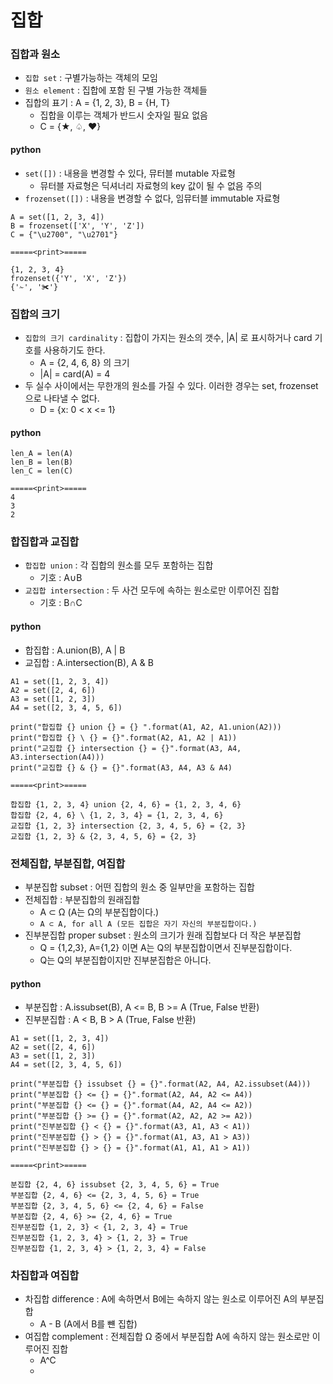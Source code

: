 # 집합

### 집합과 원소
- ``집합 set`` : 구별가능하는 객체의 모임
- ``원소 element`` : 집합에 포함 된 구별 가능한 객체들
- 집합의 표기 : A = {1, 2, 3}, B = {H, T}
  - 집합을 이루는 객체가 반드시 숫자일 필요 없음
  - C = {★, ♤, ♥}

#### python
- ``set([])`` : 내용을 변경할 수 있다, 뮤터블 mutable 자료형
  - 뮤터블 자료형은 딕셔너리 자료형의 key 값이 될 수 없음 주의
- ``frozenset([])`` : 내용을 변경할 수 없다, 임뮤터블 immutable 자료형
```
A = set([1, 2, 3, 4])
B = frozenset(['X', 'Y', 'Z'])
C = {"\u2700", "\u2701"}

=====<print>=====

{1, 2, 3, 4}
frozenset({'Y', 'X', 'Z'})
{'✁', '✀'}
```

### 집합의 크기
- ``집합의 크기 cardinality`` : 집합이 가지는 원소의 갯수, |A| 로 표시하거나 card 기호를 사용하기도 한다.
  - A = {2, 4, 6, 8} 의 크기
  - |A| = card(A) = 4
- 두 실수 사이에서는 무한개의 원소를 가질 수 있다. 이러한 경우는 set, frozenset 으로 나타낼 수 없다.
  - D = {x: 0 < x <= 1} 

#### python
```
len_A = len(A)
len_B = len(B)
len_C = len(C)

=====<print>=====
4
3
2
```
### 합집합과 교집합
- ``합집합 union`` : 각 집합의 원소를 모두 포함하는 집합
  - 기호 : A∪B
- ``교집합 intersection`` : 두 사건 모두에 속하는 원소로만 이루어진 집합
  - 기호 : B∩C 

#### python
- 합집합 : A.union(B), A | B
- 교집합 : A.intersection(B), A & B
```
A1 = set([1, 2, 3, 4])
A2 = set([2, 4, 6])
A3 = set([1, 2, 3])
A4 = set([2, 3, 4, 5, 6])

print("합집합 {} union {} = {} ".format(A1, A2, A1.union(A2)))
print("합집합 {} \ {} = {}".format(A2, A1, A2 | A1))
print("교집합 {} intersection {} = {}".format(A3, A4, A3.intersection(A4)))
print("교집합 {} & {} = {}".format(A3, A4, A3 & A4)

=====<print>=====

합집합 {1, 2, 3, 4} union {2, 4, 6} = {1, 2, 3, 4, 6} 
합집합 {2, 4, 6} \ {1, 2, 3, 4} = {1, 2, 3, 4, 6}
교집합 {1, 2, 3} intersection {2, 3, 4, 5, 6} = {2, 3}
교집합 {1, 2, 3} & {2, 3, 4, 5, 6} = {2, 3}
```

### 전체집합, 부분집합, 여집합
- 부분집합 subset : 어떤 집합의 원소 중 일부만을 포함하는 집합
- 전체집합 : 부분집합의 원래집합
  - A ⊂ Ω (A는 Ω의 부분집합이다.)
  - ```A ⊂ A, for all A (모든 집합은 자기 자신의 부분집합이다.)```
- 진부분집합 proper subset : 원소의 크기가 원래 집합보다 더 작은 부분집합
  - Q = {1,2,3}, A={1,2} 이면 A는 Q의 부분집합이면서 진부분집합이다.
  - Q는 Q의 부분집합이지만 진부분집합은 아니다.

#### python
- 부분집합 : A.issubset(B), A <= B, B >= A (True, False 반환)
- 진부분집합 : A < B, B > A (True, False 반환)
```
A1 = set([1, 2, 3, 4])
A2 = set([2, 4, 6])
A3 = set([1, 2, 3])
A4 = set([2, 3, 4, 5, 6])

print("부분집합 {} issubset {} = {}".format(A2, A4, A2.issubset(A4)))
print("부분집합 {} <= {} = {}".format(A2, A4, A2 <= A4))
print("부분집합 {} <= {} = {}".format(A4, A2, A4 <= A2))
print("부분집합 {} >= {} = {}".format(A2, A2, A2 >= A2))
print("진부분집합 {} < {} = {}".format(A3, A1, A3 < A1))
print("진부분집합 {} > {} = {}".format(A1, A3, A1 > A3))
print("진부분집합 {} > {} = {}".format(A1, A1, A1 > A1))

=====<print>=====

분집합 {2, 4, 6} issubset {2, 3, 4, 5, 6} = True
부분집합 {2, 4, 6} <= {2, 3, 4, 5, 6} = True
부분집합 {2, 3, 4, 5, 6} <= {2, 4, 6} = False
부분집합 {2, 4, 6} >= {2, 4, 6} = True
진부분집합 {1, 2, 3} < {1, 2, 3, 4} = True
진부분집합 {1, 2, 3, 4} > {1, 2, 3} = True
진부분집합 {1, 2, 3, 4} > {1, 2, 3, 4} = False
```

### 차집합과 여집합
- 차집합 difference : A에 속하면서 B에는 속하지 않는 원소로 이루어진 A의 부분집합
  - A - B (A에서 B를 뺸 집합)
- 여집합 complement : 전체집합 Ω 중에서 부분집합 A에 속하지 않는 원소로만 이루어진 집합
  - A^C
  - 




















